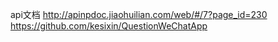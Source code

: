 api文档
http://apinpdoc.jiaohuilian.com/web/#/7?page_id=230
https://github.com/kesixin/QuestionWeChatApp
